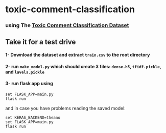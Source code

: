 # toxic-comment-classification

### using The [Toxic Comment Classification Dataset](https://www.kaggle.com/c/jigsaw-toxic-comment-classification-challenge/data)

## Take it for a test drive

#### 1- Download the dataset and extract `train.csv` to the root directory

#### 2- run `make_model.py` which should create 3 files: `dense.h5`, `tfidf.pickle`, and `lavels.pickle`

#### 3- run flask app using 
```
set FLASK_APP=main.py
flask run
```
and in case you have problems reading the saved model:

```
set KERAS_BACKEND=theano
set FLASK_APP=main.py
flask run
```

